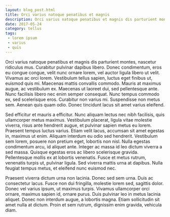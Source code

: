 ```yaml
---
layout: blog_post.html
title: Orci varius natoque penatibus et magnis
description: Orci varius natoque penatibus et magnis dis parturient montes, nascetur ridiculus mus.
date: 2017-05-24
category: tellus
tags:
 - lorem ipsum
 - varius
 - quis
---
```


Orci varius natoque penatibus et magnis dis parturient montes, nascetur ridiculus mus. Curabitur pulvinar dapibus libero. Donec condimentum, eros eu congue congue, velit nunc ornare lorem, vel auctor ligula libero ut velit. Vivamus ac orci lorem. Vestibulum tellus sapien, luctus eget finibus ut, euismod quis mi. Maecenas mattis convallis commodo. Mauris at maximus augue, ac vestibulum ex. Maecenas ut laoreet dui, sed pellentesque ante. Nunc facilisis libero nec enim semper consequat. Nunc tempus commodo ex, sed scelerisque eros. Curabitur non varius mi. Suspendisse non metus sem. Aenean quis quam odio. Donec tincidunt lacus sit amet varius eleifend.

Sed efficitur et mauris a efficitur. Nunc aliquam lectus nec nibh facilisis, quis ullamcorper metus maximus. Vestibulum placerat, ligula vitae molestie viverra, risus ante hendrerit augue, et pulvinar sapien metus eu lorem. Praesent tempus luctus varius. Etiam velit lacus, accumsan sit amet egestas in, maximus ut enim. Aliquam interdum eu odio sed hendrerit. Vestibulum sem lorem, posuere non pretium eget, lobortis non nisl. Nulla egestas condimentum arcu, id aliquet ante. Integer ac massa id leo dictum viverra a sed massa. Quisque egestas eros ac libero scelerisque gravida. Pellentesque mollis ex at lobortis venenatis. Fusce et metus rutrum, venenatis turpis ut, pulvinar ligula. Sed viverra mattis urna at dapibus. Nulla feugiat tempus metus, et eleifend nunc euismod nec.

Praesent viverra dictum urna non lacinia. Donec sed sem urna. Duis ac consectetur lacus. Fusce non dui fringilla, molestie lorem sed, sagittis dolor. Donec vel varius ipsum, ut maximus turpis. Vivamus ullamcorper orci ornare, maximus sapien id, ornare purus. Duis pulvinar leo in metus lacinia aliquet. Donec non interdum augue, a lobortis magna. Etiam sollicitudin sit amet nulla at dictum. Proin et sem rutrum, dignissim enim gravida, vehicula diam.
